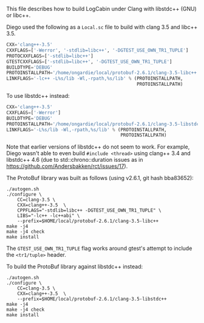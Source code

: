 This file describes how to build LogCabin under Clang with libstdc++ (GNU) or
libc++.

Diego used the following as a `Local.sc` file to build with clang 3.5 and
libc++ 3.5.

```python
CXX='clang++-3.5'
CXXFLAGS=['-Werror', '-stdlib=libc++', '-DGTEST_USE_OWN_TR1_TUPLE']
PROTOCXXFLAGS=['-stdlib=libc++']
GTESTCXXFLAGS=['-stdlib=libc++', '-DGTEST_USE_OWN_TR1_TUPLE']
BUILDTYPE='DEBUG'
PROTOINSTALLPATH='/home/ongardie/local/protobuf-2.6.1/clang-3.5-libc++'
LINKFLAGS='-lc++ -L%s/lib -Wl,-rpath,%s/lib' % (PROTOINSTALLPATH,
                                                PROTOINSTALLPATH)
```

To use libstdc++ instead:

```python
CXX='clang++-3.5'
CXXFLAGS=['-Werror']
BUILDTYPE='DEBUG'
PROTOINSTALLPATH='/home/ongardie/local/protobuf-2.6.1/clang-3.5-libstdc++'
LINKFLAGS='-L%s/lib -Wl,-rpath,%s/lib' % (PROTOINSTALLPATH,
                                          PROTOINSTALLPATH)
```

Note that earlier versions of libstdc++ do not seem to work. For example, Diego wasn't
able to even build ```#include <thread>``` using clang++ 3.4 and libstdc++ 4.6
(due to std::chrono::duration issues as in
<https://github.com/Andersbakken/rct/issues/17>).

The ProtoBuf library was built as follows (using v2.6.1, git hash bba83652):

```shell
./autogen.sh
./configure \
    CC=clang-3.5 \
    CXX=clang++-3.5  \
    CPPFLAGS="-stdlib=libc++ -DGTEST_USE_OWN_TR1_TUPLE" \
    LIBS="-lc++ -lc++abi" \
    --prefix=$HOME/local/protobuf-2.6.1/clang-3.5-libc++
make -j4
make -j4 check
make install
```

The `GTEST_USE_OWN_TR1_TUPLE` flag works around gtest's attempt to include the
`<tr1/tuple>` header.

To build the ProtoBuf library against libstdc++ instead:

```shell
./autogen.sh
./configure \
    CC=clang-3.5 \
    CXX=clang++-3.5  \
    --prefix=$HOME/local/protobuf-2.6.1/clang-3.5-libstdc++
make -j4
make -j4 check
make install
```
